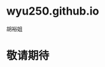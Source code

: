 # wyu250.github.io
<html>
<head>
  <meta charset="utf-8">
  <title>胡裕姐测试</title>
  胡裕姐
  </head>
<body>
  <h1>敬请期待</h1>
</body>
</html>
